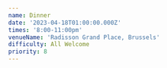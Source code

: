 ```yaml
---
name: Dinner
date: '2023-04-18T01:00:00.000Z'
times: '8:00-11:00pm'
venueName: 'Radisson Grand Place, Brussels'
difficulty: All Welcome
priority: 8
---
```


